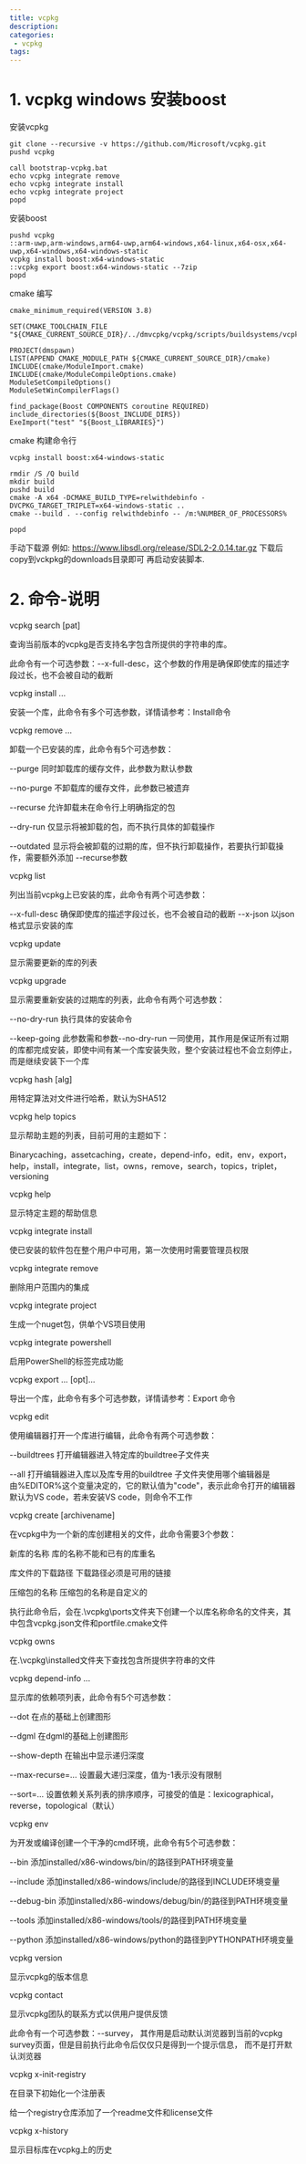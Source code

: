 ```yaml
---
title: vcpkg
description:
categories:
 - vcpkg
tags:
---
```


# 1. vcpkg windows 安装boost

安装vcpkg
```
git clone --recursive -v https://github.com/Microsoft/vcpkg.git
pushd vcpkg

call bootstrap-vcpkg.bat
echo vcpkg integrate remove
echo vcpkg integrate install
echo vcpkg integrate project
popd
```

安装boost
```
pushd vcpkg
::arm-uwp,arm-windows,arm64-uwp,arm64-windows,x64-linux,x64-osx,x64-uwp,x64-windows,x64-windows-static
vcpkg install boost:x64-windows-static
::vcpkg export boost:x64-windows-static --7zip
popd
```

cmake 编写
```
cmake_minimum_required(VERSION 3.8)

SET(CMAKE_TOOLCHAIN_FILE "${CMAKE_CURRENT_SOURCE_DIR}/../dmvcpkg/vcpkg/scripts/buildsystems/vcpkg.cmake")

PROJECT(dmspawn)
LIST(APPEND CMAKE_MODULE_PATH ${CMAKE_CURRENT_SOURCE_DIR}/cmake)
INCLUDE(cmake/ModuleImport.cmake)
INCLUDE(cmake/ModuleCompileOptions.cmake)
ModuleSetCompileOptions()
ModuleSetWinCompilerFlags()

find_package(Boost COMPONENTS coroutine REQUIRED)
include_directories(${Boost_INCLUDE_DIRS})
ExeImport("test" "${Boost_LIBRARIES}")

```

cmake 构建命令行
```
vcpkg install boost:x64-windows-static

rmdir /S /Q build
mkdir build
pushd build
cmake -A x64 -DCMAKE_BUILD_TYPE=relwithdebinfo -DVCPKG_TARGET_TRIPLET=x64-windows-static ..
cmake --build . --config relwithdebinfo -- /m:%NUMBER_OF_PROCESSORS%

popd

```

手动下载源
例如: https://www.libsdl.org/release/SDL2-2.0.14.tar.gz
下载后copy到vckpkg的downloads目录即可 再启动安装脚本.

# 2. 命令-说明

vcpkg search [pat]

查询当前版本的vcpkg是否支持名字包含所提供的字符串的库。

此命令有一个可选参数：--x-full-desc，这个参数的作用是确保即使库的描述字段过长，也不会被自动的截断

vcpkg install <pkg>...

安装一个库，此命令有多个可选参数，详情请参考：Install命令

vcpkg remove <pkg>...

卸载一个已安装的库，此命令有5个可选参数：

--purge          同时卸载库的缓存文件，此参数为默认参数

--no-purge    不卸载库的缓存文件，此参数已被遗弃

--recurse      允许卸载未在命令行上明确指定的包

--dry-run       仅显示将被卸载的包，而不执行具体的卸载操作

--outdated     显示将会被卸载的过期的库，但不执行卸载操作，若要执行卸载操作，需要额外添加 --recurse参数

vcpkg list 

列出当前vcpkg上已安装的库，此命令有两个可选参数：

 --x-full-desc     确保即使库的描述字段过长，也不会被自动的截断
 --x-json           以json格式显示安装的库

vcpkg update

显示需要更新的库的列表

vcpkg upgrade

显示需要重新安装的过期库的列表，此命令有两个可选参数：

--no-dry-run     执行具体的安装命令

--keep-going    此参数需和参数--no-dry-run 一同使用，其作用是保证所有过期的库都完成安装，即使中间有某一个库安装失败，整个安装过程也不会立刻停止，而是继续安装下一个库

vcpkg hash <file> [alg]

用特定算法对文件进行哈希，默认为SHA512

vcpkg help topics

显示帮助主题的列表，目前可用的主题如下：

Binarycaching，assetcaching，create，depend-info，edit，env，export，help，install，integrate，list，owns，remove，search，topics，triplet，versioning

vcpkg help <topic>

显示特定主题的帮助信息

vcpkg integrate install

使已安装的软件包在整个用户中可用，第一次使用时需要管理员权限

vcpkg integrate remove 

删除用户范围内的集成

vcpkg integrate project

生成一个nuget包，供单个VS项目使用

vcpkg integrate powershell 

启用PowerShell的标签完成功能

vcpkg export <pkg>... [opt]...

导出一个库，此命令有多个可选参数，详情请参考：Export 命令

vcpkg edit <pkg>

使用编辑器打开一个库进行编辑，此命令有两个可选参数：

--buildtrees     打开编辑器进入特定库的buildtree子文件夹

--all                 打开编辑器进入库以及库专用的buildtree 子文件夹使用哪个编辑器是由%EDITOR%这个变量决定的，它的默认值为"code"，表示此命令打开的编辑器默认为VS code，若未安装VS code，则命令不工作

vcpkg create <pkg> <url> [archivename]

在vcpkg中为一个新的库创建相关的文件，此命令需要3个参数：

新库的名称               库的名称不能和已有的库重名

库文件的下载路径    下载路径必须是可用的链接

压缩包的名称            压缩包的名称是自定义的

执行此命令后，会在.\vcpkg\ports文件夹下创建一个以库名称命名的文件夹，其中包含vcpkg.json文件和portfile.cmake文件

vcpkg owns <pat>

在.\vcpkg\installed文件夹下查找包含所提供字符串的文件

vcpkg depend-info <pkg>...

显示库的依赖项列表，此命令有5个可选参数：

--dot                         在点的基础上创建图形

--dgml                      在dgml的基础上创建图形

--show-depth           在输出中显示递归深度

--max-recurse=...     设置最大递归深度，值为-1表示没有限制

--sort=…                  设置依赖关系列表的排序顺序，可接受的值是：lexicographical，reverse，topological（默认）

vcpkg env

为开发或编译创建一个干净的cmd环境，此命令有5个可选参数：

--bin             添加installed/x86-windows/bin/的路径到PATH环境变量

--include       添加installed/x86-windows/include/的路径到INCLUDE环境变量

--debug-bin  添加installed/x86-windows/debug/bin/的路径到PATH环境变量

--tools           添加installed/x86-windows/tools/的路径到PATH环境变量

--python    添加installed/x86-windows/python的路径到PYTHONPATH环境变量

vcpkg version

显示vcpkg的版本信息

vcpkg contact

显示vcpkg团队的联系方式以供用户提供反馈

此命令有一个可选参数：--survey， 其作用是启动默认浏览器到当前的vcpkg survey页面，但是目前执行此命令后仅仅只是得到一个提示信息， 而不是打开默认浏览器

vcpkg x-init-registry <path>

在<path>目录下初始化一个注册表

给一个registry仓库添加了一个readme文件和license文件

vcpkg x-history <pkg> 

显示目标库在vcpkg上的历史